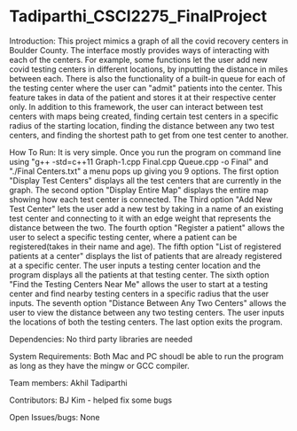 # Tadiparthi_CSCI2275_FinalProject

Introduction:
This project mimics a graph of all the covid recovery centers in Boulder County. The interface mostly provides ways of interacting with each of the centers. For example, some functions let the user add new covid testing centers in different locations, by inputting the distance in miles between each. There is also the functionality of a built-in queue for each of the testing center where the user can "admit" patients into the center. This feature takes in data of the patient and stores it at their respective center only. In addition to this framework, the user can interact between test centers with maps being created, finding certain test centers in a specific radius of the starting location, finding the distance between any two test centers, and finding the shortest path to get from one test center to another.

How To Run:
It is very simple. Once you run the program on command line using "g++ -std=c++11 Graph-1.cpp Final.cpp Queue.cpp -o Final" and "./Final Centers.txt" a menu pops up giving you 9 options. The first option "Display Test Centers" displays all the test centers that are currently in the graph. The second option "Display Entire Map" displays the entire map showing how each test center is connected. The Third option "Add New Test Center" lets the user add a new test by taking in a name of an existing test center and connecting to it with an edge weight that represents the distance between the two. The fourth option "Register a patient" allows the user to select a specific testing center, where a patient can be registered(takes in their name and age). The fifth option "List of registered patients at a center" displays the list of patients that are already registered at a specific center. The user inputs a testing center location and the program displays all the patients at that testing center. The sixth option "Find the Testing Centers Near Me" allows the user to start at a testing center and find nearby testing centers in a specific radius that the user inputs. The seventh option "Distance Between Any Two Centers" allows the user to view the distance between any two testing centers. The user inputs the locations of both the testing centers. The last option exits the program.

Dependencies:
No third party libraries are needed

System Requirements:
Both Mac and PC shoudl be able to run the program as long as they have the mingw or GCC compiler.

Team members:
Akhil Tadiparthi

Contributors:
BJ Kim - helped fix some bugs

Open Issues/bugs:
None

